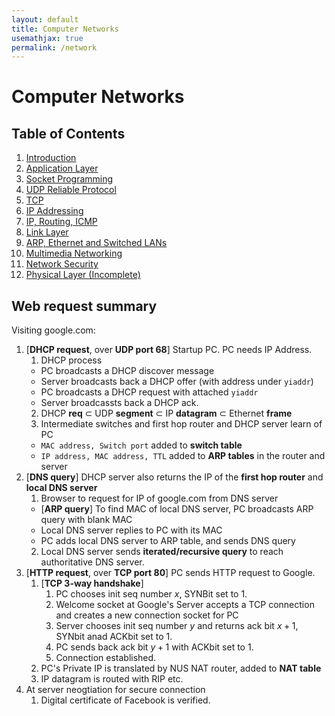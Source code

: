 ```yaml
---
layout: default
title: Computer Networks
usemathjax: true
permalink: /network
---
```


# Computer Networks

## Table of Contents

1. [Introduction](/notes-blog/network/ch1)
2. [Application Layer](/notes-blog/network/ch2)
3. [Socket Programming](/notes-blog/network/ch3)
4. [UDP Reliable Protocol](/notes-blog/network/ch4)
5. [TCP](/notes-blog/network/ch5)
6. [IP Addressing](/notes-blog/network/ch6)
7. [IP, Routing, ICMP](/notes-blog/network/ch7)
8. [Link Layer](/notes-blog/network/ch8)
9. [ARP, Ethernet and Switched LANs](/notes-blog/network/ch9)
10. [Multimedia Networking](/notes-blog/network/ch10)
11. [Network Security](/notes-blog/network/ch11)
12. [Physical Layer (Incomplete)](/notes-blog/network/ch12)

## Web request summary

Visiting google.com:

1. [**DHCP request**, over **UDP port 68**] Startup PC. PC needs IP Address.
   1. DHCP process
     - PC broadcasts a DHCP discover message
     - Server broadcasts back a DHCP offer (with address under `yiaddr`)
     - PC broadcasts a DHCP request with attached `yiaddr`
     - Server broadcassts back a DHCP ack.
   2. DHCP **req** $\subset$ UDP **segment** $\subset$ IP **datagram** $\subset$ Ethernet **frame**
   3. Intermediate switches and first hop router and DHCP server learn of PC
     - `MAC address, Switch port` added to **switch table**
     - `IP address, MAC address, TTL` added to **ARP tables** in the router and server
2. [**DNS query**] DHCP server also returns the  IP of the **first hop router** and **local DNS server**
   1. Browser to request for IP of google.com from DNS server
     - [**ARP query**] To find MAC of local DNS server, PC broadcasts ARP query with blank MAC
     - Local DNS server replies to PC with its MAC
     - PC adds local DNS server to ARP table, and sends DNS query
   2. Local DNS server sends **iterated/recursive query** to reach authoritative DNS server.
3. [**HTTP request**, over **TCP port 80**] PC sends HTTP request to Google.
   1. [**TCP 3-way handshake**] 
      1. PC chooses init seq number $x$, SYNBit set to 1.
      2. Welcome socket at Google's Server accepts a TCP connection and creates a new connection socket for PC
      3. Server chooses init seq number $y$ and returns ack bit $x+1$, SYNbit anad ACKbit set to 1.
      4. PC sends back ack bit $y+1$ with ACKbit set to 1.
      5. Connection established.
   2. PC's Private IP is translated by NUS NAT router, added to **NAT table**
   3. IP datagram is routed with RIP etc.
4. At server neogtiation for secure connection
   1. Digital certificate of Facebook is verified.